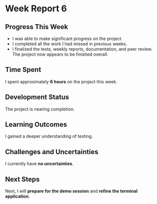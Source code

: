 # Week Report 6

## Progress This Week  
- I was able to make significant progress on the project.  
- I completed all the work I had missed in previous weeks.  
- I finalized the tests, weekly reports, documentation, and peer review. The project now appears to be finished overall.

## Time Spent  
I spent approximately **6 hours** on the project this week.  

## Development Status  
The project is nearing completion.

## Learning Outcomes  
I gained a deeper understanding of testing.

## Challenges and Uncertainties  
I currently have **no uncertainties**.

## Next Steps  
Next, I will **prepare for the demo session** and **refine the terminal application**.
